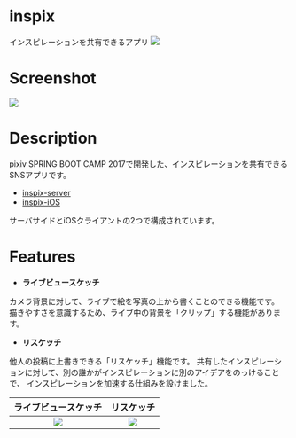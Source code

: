 # inspix
インスピレーションを共有できるアプリ
![](https://github.com/team-inspix/inspix-iOS/blob/master/theme.png?raw=true)

# Screenshot
![](https://github.com/team-inspix/inspix-iOS/blob/master/screen.png?raw=true)

# Description
pixiv SPRING BOOT CAMP 2017で開発した、インスピレーションを共有できるSNSアプリです。

- [inspix-server](https://github.com/team-inspix/inspix-server)
- [inspix-iOS](https://github.com/team-inspix/inspix-iOS)

サーバサイドとiOSクライアントの2つで構成されています。

# Features
- **ライブビュースケッチ**

カメラ背景に対して、ライブで絵を写真の上から書くことのできる機能です。
描きやすさを意識するため、ライブ中の背景を「クリップ」する機能があります。

- **リスケッチ**

他人の投稿に上書きできる「リスケッチ」機能です。
共有したインスピレーションに対して、別の誰かがインスピレーションに別のアイデアをのっけることで、
インスピレーションを加速する仕組みを設けました。

| ライブビュースケッチ | リスケッチ |
|:-----------:|:------------:
|![](https://github.com/team-inspix/inspix-iOS/blob/master/livesketch.png?raw=true)|![](https://github.com/team-inspix/inspix-iOS/blob/master/resketch.png?raw=true)|
